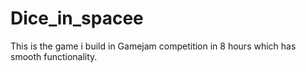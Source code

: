 # Dice_in_spacee
This is the game i build in Gamejam competition in 8 hours which has smooth functionality.
